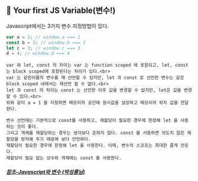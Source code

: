 

## 📖 Your first JS Variable(변수!)


Javascript에서는 3가지 변수 지정방법이 있다.
```javascript
var a = 1; // window.a === 1
const b = 2; // window.b === 2
let c = 3; // window.c === 3
d = 4; // window.d === 4
``` 
``` 
var 와 let, const 의 차이는 var 는 function scoped 에 포함되고, let, const 는 block scoped에 포함된다는 차이가 있다.<br>
var 는 같은이름의 변수를 재 선언할 수 있지만, let 과 const 로 선언한 변수는 같은 block scoped 내에서는 재선언 할 수 없다.<br>
let 과 const 의 차이는 const 는 선언한 이후 값을 변경할 수 없지만, let은 값을 변경할 수 있다.<br>
위와 같이 a = 1 을 지정하면 메모리의 공간에 원시값을 설장하고 메모리의 위치 값을 전달한다.
```

``` 
변수 선언에는 기본적으로 const를 사용하고, 재할당이 필요한 경우에 한정해 let 을 사용하는 것이 좋다.
그리고 객체를 재할당하는 경우는 생각보다 흔하지 않다. const 를 사용하면 의도치 않은 재할당을 방지해 주기 때문에 보다 안전하다.
재할당이 필요한 경우에 한정해 let 을 사용한다. 이때, 변수의 스코프는 최대한 좁게 만든다.
재할당이 필요 없는 상수와 객체에는 const 를 사용한다.
```  

##### [참조-Javascript와 변수 (박성룡님)](https://pks2974.medium.com/javascript%EC%99%80-%EB%B3%80%EC%88%98-f619ab9079b9)
